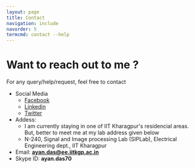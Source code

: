 ```yaml
---
layout: page
title: Contact
navigation: include
navorder: 5
termcmd: contact --help
---
```


# Want to reach out to me ?

For any query/help/request, feel free to contact

- Social Media
    - [Facebook](https://www.facebook.com/ayan.das.05)
    - [Linkedin](https://www.linkedin.com/in/ayan-das-a49928a7/)
    - [Twitter](https://twitter.com/iayandas)
- Addess:
    - I am currently staying in one of IIT Kharagpur's residencial areas. But, better to meet me at my lab address given below
    - N-240, Signal and Image processing Lab (SIPLab), Electrical Engineering dept., IIT Kharagpur
- Email: **ayan.das@ee.iitkgp.ac.in**
- Skype ID: **ayan.das70**